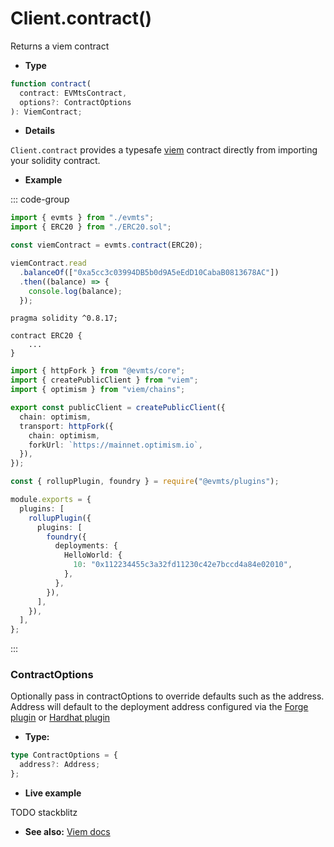 # Client.contract()

Returns a viem contract

- **Type**

```ts
function contract(
  contract: EVMtsContract,
  options?: ContractOptions
): ViemContract;
```

- **Details**

`Client.contract` provides a typesafe [viem](https://viem.sh) contract directly from importing your solidity contract.

- **Example**

::: code-group

```ts [example.ts]
import { evmts } from "./evmts";
import { ERC20 } from "./ERC20.sol";

const viemContract = evmts.contract(ERC20);

viemContract.read
  .balanceOf(["0xa5cc3c03994DB5b0d9A5eEdD10CabaB0813678AC"])
  .then((balance) => {
    console.log(balance);
  });
```

```solidity [ERC20.sol]
pragma solidity ^0.8.17;

contract ERC20 {
    ...
}
```

```ts [evmts.ts]
import { httpFork } from "@evmts/core";
import { createPublicClient } from "viem";
import { optimism } from "viem/chains";

export const publicClient = createPublicClient({
  chain: optimism,
  transport: httpFork({
    chain: optimism,
    forkUrl: `https://mainnet.optimism.io`,
  }),
});
```

```ts [vite.config.ts]
const { rollupPlugin, foundry } = require("@evmts/plugins");

module.exports = {
  plugins: [
    rollupPlugin({
      plugins: [
        foundry({
          deployments: {
            HelloWorld: {
              10: "0x112234455c3a32fd11230c42e7bccd4a84e02010",
            },
          },
        }),
      ],
    }),
  ],
};
```

:::

### ContractOptions

Optionally pass in contractOptions to override defaults such as the address. Address will default to the deployment address configured via the [Forge plugin](../plugin-reference/forge.md) or [Hardhat plugin](../plugin-reference/hardhat-plugin.md)

- **Type:**

```ts
type ContractOptions = {
  address?: Address;
};
```

- **Live example**

TODO stackblitz

- **See also:** [Viem docs](https://viem.sh/)
